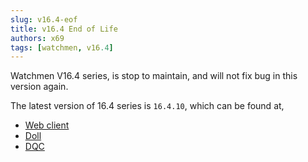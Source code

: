 ```yaml
---
slug: v16.4-eof  
title: v16.4 End of Life  
authors: x69  
tags: [watchmen, v16.4]
---
```


Watchmen V16.4 series, is stop to maintain, and will not fix bug in this version again.

The latest version of 16.4 series is `16.4.10`, which can be found at,

- [Web client](https://github.com/Indexical-Metrics-Measure-Advisory/watchmen/pkgs/container/watchmen-web-client/83403320?tag=16.4.10)
- [Doll](https://github.com/Indexical-Metrics-Measure-Advisory/watchmen/pkgs/container/watchmen-matryoshka-doll-mysql/83403759?tag=16.4.10)
- [DQC](https://github.com/Indexical-Metrics-Measure-Advisory/watchmen/pkgs/container/watchmen-matryoshka-dqc-mysql/83403951?tag=16.4.10)
